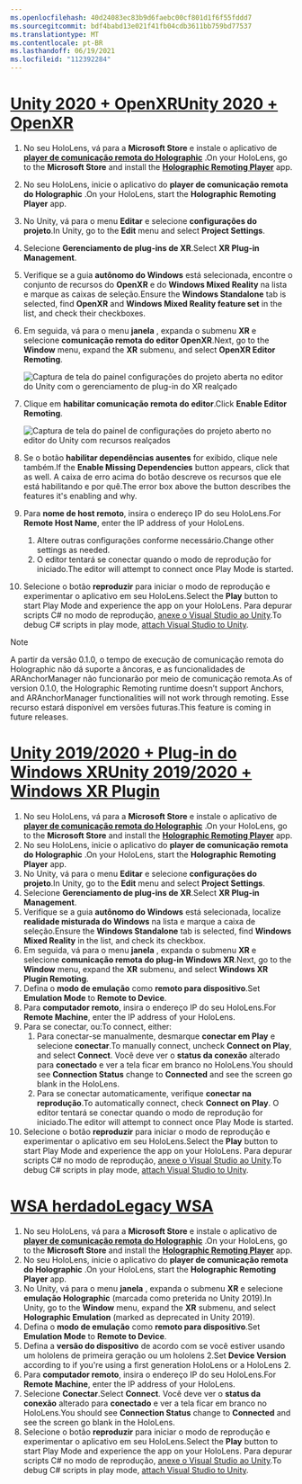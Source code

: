 ```yaml
---
ms.openlocfilehash: 40d24083ec83b9d6faebc00cf801d1f6f55fddd7
ms.sourcegitcommit: bdf4babd13e021f41fb04cdb3611bb759bd77537
ms.translationtype: MT
ms.contentlocale: pt-BR
ms.lasthandoff: 06/19/2021
ms.locfileid: "112392284"
---
```

# <a name="unity-2020--openxr"></a>[<span data-ttu-id="c7506-101">Unity 2020 + OpenXR</span><span class="sxs-lookup"><span data-stu-id="c7506-101">Unity 2020 + OpenXR</span></span>](#tab/openxr)

1. <span data-ttu-id="c7506-102">No seu HoloLens, vá para a **Microsoft Store** e instale o aplicativo de **[player de comunicação remota do Holographic](https://www.microsoft.com/store/p/holographic-remoting-player/9nblggh4sv40)** .</span><span class="sxs-lookup"><span data-stu-id="c7506-102">On your HoloLens, go to the **Microsoft Store** and install the **[Holographic Remoting Player](https://www.microsoft.com/store/p/holographic-remoting-player/9nblggh4sv40)** app.</span></span>
1. <span data-ttu-id="c7506-103">No seu HoloLens, inicie o aplicativo do **player de comunicação remota do Holographic** .</span><span class="sxs-lookup"><span data-stu-id="c7506-103">On your HoloLens, start the **Holographic Remoting Player** app.</span></span>
1. <span data-ttu-id="c7506-104">No Unity, vá para o menu **Editar** e selecione **configurações do projeto**.</span><span class="sxs-lookup"><span data-stu-id="c7506-104">In Unity, go to the **Edit** menu and select **Project Settings**.</span></span>
1. <span data-ttu-id="c7506-105">Selecione **Gerenciamento de plug-ins de XR**.</span><span class="sxs-lookup"><span data-stu-id="c7506-105">Select **XR Plug-in Management**.</span></span>
1. <span data-ttu-id="c7506-106">Verifique se a guia **autônomo do Windows** está selecionada, encontre o conjunto de recursos do **OpenXR** e do **Windows Mixed Reality** na lista e marque as caixas de seleção.</span><span class="sxs-lookup"><span data-stu-id="c7506-106">Ensure the **Windows Standalone** tab is selected, find **OpenXR** and **Windows Mixed Reality feature set** in the list, and check their checkboxes.</span></span>
1. <span data-ttu-id="c7506-107">Em seguida, vá para o menu **janela** , expanda o submenu **XR** e selecione **comunicação remota do editor OpenXR**.</span><span class="sxs-lookup"><span data-stu-id="c7506-107">Next, go to the **Window** menu, expand the **XR** submenu, and select **OpenXR Editor Remoting**.</span></span>

    ![Captura de tela do painel configurações do projeto aberta no editor do Unity com o gerenciamento de plug-in do XR realçado](../images/openxr-features-img-02.png)

1. <span data-ttu-id="c7506-109">Clique em **habilitar comunicação remota do editor**.</span><span class="sxs-lookup"><span data-stu-id="c7506-109">Click **Enable Editor Remoting**.</span></span>

    ![Captura de tela do painel de configurações do projeto aberto no editor do Unity com recursos realçados](../images/openxr-features-img-03.png)

1. <span data-ttu-id="c7506-111">Se o botão **habilitar dependências ausentes** for exibido, clique nele também.</span><span class="sxs-lookup"><span data-stu-id="c7506-111">If the **Enable Missing Dependencies** button appears, click that as well.</span></span> <span data-ttu-id="c7506-112">A caixa de erro acima do botão descreve os recursos que ele está habilitando e por quê.</span><span class="sxs-lookup"><span data-stu-id="c7506-112">The error box above the button describes the features it's enabling and why.</span></span>
1. <span data-ttu-id="c7506-113">Para **nome de host remoto**, insira o endereço IP do seu HoloLens.</span><span class="sxs-lookup"><span data-stu-id="c7506-113">For **Remote Host Name**, enter the IP address of your HoloLens.</span></span>
   1. <span data-ttu-id="c7506-114">Altere outras configurações conforme necessário.</span><span class="sxs-lookup"><span data-stu-id="c7506-114">Change other settings as needed.</span></span>
   1. <span data-ttu-id="c7506-115">O editor tentará se conectar quando o modo de reprodução for iniciado.</span><span class="sxs-lookup"><span data-stu-id="c7506-115">The editor will attempt to connect once Play Mode is started.</span></span>
1. <span data-ttu-id="c7506-116">Selecione o botão **reproduzir** para iniciar o modo de reprodução e experimentar o aplicativo em seu HoloLens.</span><span class="sxs-lookup"><span data-stu-id="c7506-116">Select the **Play** button to start Play Mode and experience the app on your HoloLens.</span></span> <span data-ttu-id="c7506-117">Para depurar scripts C# no modo de reprodução, [anexe o Visual Studio ao Unity](/visualstudio/gamedev/unity/get-started/using-visual-studio-tools-for-unity?pivots=windows).</span><span class="sxs-lookup"><span data-stu-id="c7506-117">To debug C# scripts in play mode, [attach Visual Studio to Unity](/visualstudio/gamedev/unity/get-started/using-visual-studio-tools-for-unity?pivots=windows).</span></span>

> [!NOTE]
> <span data-ttu-id="c7506-118">A partir da versão 0.1.0, o tempo de execução de comunicação remota do Holographic não dá suporte a âncoras, e as funcionalidades de ARAnchorManager não funcionarão por meio de comunicação remota.</span><span class="sxs-lookup"><span data-stu-id="c7506-118">As of version 0.1.0, the Holographic Remoting runtime doesn’t support Anchors, and ARAnchorManager functionalities will not work through remoting.</span></span>  <span data-ttu-id="c7506-119">Esse recurso estará disponível em versões futuras.</span><span class="sxs-lookup"><span data-stu-id="c7506-119">This feature is coming in future releases.</span></span>

# <a name="unity-20192020--windows-xr-plugin"></a>[<span data-ttu-id="c7506-120">Unity 2019/2020 + Plug-in do Windows XR</span><span class="sxs-lookup"><span data-stu-id="c7506-120">Unity 2019/2020 + Windows XR Plugin</span></span>](#tab/winxr)

1. <span data-ttu-id="c7506-121">No seu HoloLens, vá para a **Microsoft Store** e instale o aplicativo de **[player de comunicação remota do Holographic](https://www.microsoft.com/store/p/holographic-remoting-player/9nblggh4sv40)** .</span><span class="sxs-lookup"><span data-stu-id="c7506-121">On your HoloLens, go to the **Microsoft Store** and install the **[Holographic Remoting Player](https://www.microsoft.com/store/p/holographic-remoting-player/9nblggh4sv40)** app.</span></span>
1. <span data-ttu-id="c7506-122">No seu HoloLens, inicie o aplicativo do **player de comunicação remota do Holographic** .</span><span class="sxs-lookup"><span data-stu-id="c7506-122">On your HoloLens, start the **Holographic Remoting Player** app.</span></span>
1. <span data-ttu-id="c7506-123">No Unity, vá para o menu **Editar** e selecione **configurações do projeto**.</span><span class="sxs-lookup"><span data-stu-id="c7506-123">In Unity, go to the **Edit** menu and select **Project Settings**.</span></span>
1. <span data-ttu-id="c7506-124">Selecione **Gerenciamento de plug-ins de XR**.</span><span class="sxs-lookup"><span data-stu-id="c7506-124">Select **XR Plug-in Management**.</span></span>
1. <span data-ttu-id="c7506-125">Verifique se a guia **autônomo do Windows** está selecionada, localize **realidade misturada do Windows** na lista e marque a caixa de seleção.</span><span class="sxs-lookup"><span data-stu-id="c7506-125">Ensure the **Windows Standalone** tab is selected, find **Windows Mixed Reality** in the list, and check its checkbox.</span></span>
1. <span data-ttu-id="c7506-126">Em seguida, vá para o menu **janela** , expanda o submenu **XR** e selecione **comunicação remota do plug-in Windows XR**.</span><span class="sxs-lookup"><span data-stu-id="c7506-126">Next, go to the **Window** menu, expand the **XR** submenu, and select **Windows XR Plugin Remoting**.</span></span>
1. <span data-ttu-id="c7506-127">Defina o **modo de emulação** como **remoto para dispositivo**.</span><span class="sxs-lookup"><span data-stu-id="c7506-127">Set **Emulation Mode** to **Remote to Device**.</span></span>
1. <span data-ttu-id="c7506-128">Para **computador remoto**, insira o endereço IP do seu HoloLens.</span><span class="sxs-lookup"><span data-stu-id="c7506-128">For **Remote Machine**, enter the IP address of your HoloLens.</span></span>
1. <span data-ttu-id="c7506-129">Para se conectar, ou:</span><span class="sxs-lookup"><span data-stu-id="c7506-129">To connect, either:</span></span>
   1. <span data-ttu-id="c7506-130">Para conectar-se manualmente, desmarque **conectar em Play** e selecione **conectar**.</span><span class="sxs-lookup"><span data-stu-id="c7506-130">To manually connect, uncheck **Connect on Play**, and select **Connect**.</span></span> <span data-ttu-id="c7506-131">Você deve ver o **status da conexão** alterado para **conectado** e ver a tela ficar em branco no HoloLens.</span><span class="sxs-lookup"><span data-stu-id="c7506-131">You should see **Connection Status** change to **Connected** and see the screen go blank in the HoloLens.</span></span>
   1. <span data-ttu-id="c7506-132">Para se conectar automaticamente, verifique **conectar na reprodução**.</span><span class="sxs-lookup"><span data-stu-id="c7506-132">To automatically connect, check **Connect on Play**.</span></span> <span data-ttu-id="c7506-133">O editor tentará se conectar quando o modo de reprodução for iniciado.</span><span class="sxs-lookup"><span data-stu-id="c7506-133">The editor will attempt to connect once Play Mode is started.</span></span>
1. <span data-ttu-id="c7506-134">Selecione o botão **reproduzir** para iniciar o modo de reprodução e experimentar o aplicativo em seu HoloLens.</span><span class="sxs-lookup"><span data-stu-id="c7506-134">Select the **Play** button to start Play Mode and experience the app on your HoloLens.</span></span> <span data-ttu-id="c7506-135">Para depurar scripts C# no modo de reprodução, [anexe o Visual Studio ao Unity](/visualstudio/gamedev/unity/get-started/using-visual-studio-tools-for-unity?pivots=windows).</span><span class="sxs-lookup"><span data-stu-id="c7506-135">To debug C# scripts in play mode, [attach Visual Studio to Unity](/visualstudio/gamedev/unity/get-started/using-visual-studio-tools-for-unity?pivots=windows).</span></span>

# <a name="legacy-wsa"></a>[<span data-ttu-id="c7506-136">WSA herdado</span><span class="sxs-lookup"><span data-stu-id="c7506-136">Legacy WSA</span></span>](#tab/wsa)

1. <span data-ttu-id="c7506-137">No seu HoloLens, vá para a **Microsoft Store** e instale o aplicativo de **[player de comunicação remota do Holographic](https://www.microsoft.com/store/p/holographic-remoting-player/9nblggh4sv40)** .</span><span class="sxs-lookup"><span data-stu-id="c7506-137">On your HoloLens, go to the **Microsoft Store** and install the **[Holographic Remoting Player](https://www.microsoft.com/store/p/holographic-remoting-player/9nblggh4sv40)** app.</span></span>
1. <span data-ttu-id="c7506-138">No seu HoloLens, inicie o aplicativo do **player de comunicação remota do Holographic** .</span><span class="sxs-lookup"><span data-stu-id="c7506-138">On your HoloLens, start the **Holographic Remoting Player** app.</span></span>
1. <span data-ttu-id="c7506-139">No Unity, vá para o menu **janela** , expanda o submenu **XR** e selecione **emulação Holographic** (marcada como preterida no Unity 2019).</span><span class="sxs-lookup"><span data-stu-id="c7506-139">In Unity, go to the **Window** menu, expand the **XR** submenu, and select **Holographic Emulation** (marked as deprecated in Unity 2019).</span></span>
1. <span data-ttu-id="c7506-140">Defina o **modo de emulação** como **remoto para dispositivo**.</span><span class="sxs-lookup"><span data-stu-id="c7506-140">Set **Emulation Mode** to **Remote to Device**.</span></span>
1. <span data-ttu-id="c7506-141">Defina a **versão do dispositivo** de acordo com se você estiver usando um hololens de primeira geração ou um hololens 2.</span><span class="sxs-lookup"><span data-stu-id="c7506-141">Set **Device Version** according to if you're using a first generation HoloLens or a HoloLens 2.</span></span>
1. <span data-ttu-id="c7506-142">Para **computador remoto**, insira o endereço IP do seu HoloLens.</span><span class="sxs-lookup"><span data-stu-id="c7506-142">For **Remote Machine**, enter the IP address of your HoloLens.</span></span>
1. <span data-ttu-id="c7506-143">Selecione **Conectar**.</span><span class="sxs-lookup"><span data-stu-id="c7506-143">Select **Connect**.</span></span> <span data-ttu-id="c7506-144">Você deve ver o **status da conexão** alterado para **conectado** e ver a tela ficar em branco no HoloLens.</span><span class="sxs-lookup"><span data-stu-id="c7506-144">You should see **Connection Status** change to **Connected** and see the screen go blank in the HoloLens.</span></span>
1. <span data-ttu-id="c7506-145">Selecione o botão **reproduzir** para iniciar o modo de reprodução e experimentar o aplicativo em seu HoloLens.</span><span class="sxs-lookup"><span data-stu-id="c7506-145">Select the **Play** button to start Play Mode and experience the app on your HoloLens.</span></span> <span data-ttu-id="c7506-146">Para depurar scripts C# no modo de reprodução, [anexe o Visual Studio ao Unity](/visualstudio/gamedev/unity/get-started/using-visual-studio-tools-for-unity?pivots=windows).</span><span class="sxs-lookup"><span data-stu-id="c7506-146">To debug C# scripts in play mode, [attach Visual Studio to Unity](/visualstudio/gamedev/unity/get-started/using-visual-studio-tools-for-unity?pivots=windows).</span></span>
